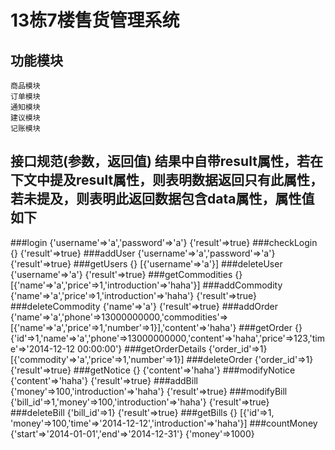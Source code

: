13栋7楼售货管理系统
====================================

功能模块
------------------------------------
	
	商品模块
	订单模块
	通知模块
	建议模块
	记账模块

接口规范(参数，返回值)
结果中自带result属性，若在下文中提及result属性，则表明数据返回只有此属性，若未提及，则表明此返回数据包含data属性，属性值如下
--------
###login
	{'username'=>'a','password'=>'a'} {'result'=>true}
###checkLogin
	{} {'result'=>true}
###addUser
	{'username'=>'a','password'=>'a'} {'result'=>true}
###getUsers
	{} [{'username'=>'a'}]
###deleteUser
	{'username'=>'a'} {'result'=>true}
###getCommodities
	{} [{'name'=>'a','price'=>1,'introduction'=>'haha'}]
###addCommodity
	{'name'=>'a','price'=>1,'introduction'=>'haha'} {'result'=>true}
###deleteCommodity
	{'name'=>'a'} {'result'=>true}
###addOrder
	{'name'=>'a','phone'=>13000000000,'commodities'=>[{'name'=>'a','price'=>1,'number'=>1}],'content'=>'haha'}
###getOrder
	{} {'id'=>1,'name'=>'a','phone'=>13000000000,'content'=>'haha','price'=>123,'time'=>'2014-12-12 00:00:00'}
###getOrderDetails
	{'order_id'=>1} [{'commodity'=>'a','price'=>1,'number'=>1}]
###deleteOrder
	{'order_id'=>1} {'result'=>true}
###getNotice
	{} {'content'=>'haha'}
###modifyNotice
	{'content'=>'haha'} {'result'=>true}
###addBill
	{'money'=>100,'introduction'=>'haha'} {'result'=>true}
###modifyBill
	{'bill_id'=>1,'money'=>100,'introduction'=>'haha'} {'result'=>true}
###deleteBill
	{'bill_id'=>1} {'result'=>true}
###getBills
	{} [{'id'=>1, 'money'=>100,'time'=>'2014-12-12','introduction'=>'haha'}]
###countMoney
	{'start'=>'2014-01-01','end'=>'2014-12-31'} {'money'=>1000}

